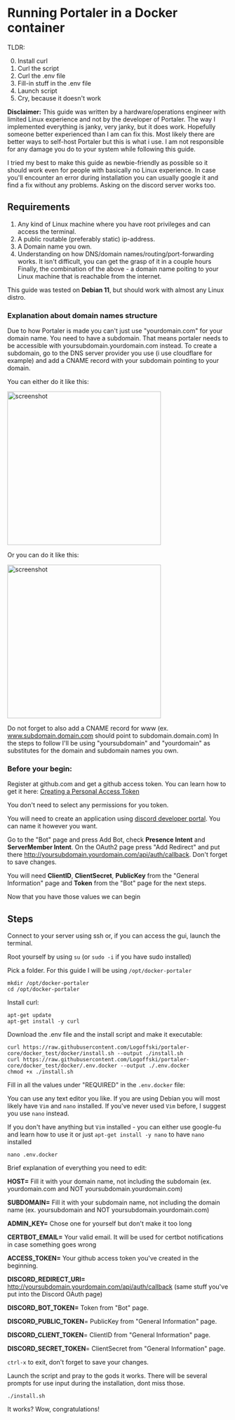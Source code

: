 # Running Portaler in a Docker container

TLDR:

0) Install curl
1) Curl the script
2) Curl the .env file
3) Fill-in stuff in the .env file
4) Launch script
5) Cry, because it doesn't work


**Disclaimer:** This guide was written by a hardware/operations engineer with limited Linux experience and not by the developer of Portaler.
The way I implemented everything is janky, very janky, but it does work. Hopefully someone better experienced than I am can fix this.
Most likely there are better ways to self-host Portaler but this is what i use. I am not responsible for any damage you do to your system while following this guide.

I tried my best to make this guide as newbie-friendly as possible so it should work even for people with basically no Linux experience.
In case you'll encounter an error during installation you can usually google it and find a fix without any problems. Asking on the discord server works too.

## Requirements

1) Any kind of Linux machine where you have root privileges and can access the terminal.
2) A public routable (preferably static) ip-address.
3) A Domain name you own.
4) Understanding on how DNS/domain names/routing/port-forwarding works. It isn't difficult, you can get the grasp of it in a couple hours
Finally, the combination of the above - a domain name poiting to your Linux machine that is reachable from the internet.

This guide was tested on **Debian 11**, but should work with almost any Linux distro.

### Explanation about domain names structure

Due to how Portaler is made you can't just use "yourdomain.com" for your domain name. You need to have a subdomain.
That means portaler needs to be accessible with yoursubdomain.yourdomain.com instead.
To create a subdomain, go to the DNS server provider you use (i use cloudflare for example) and add a CNAME record with your subdomain pointing to your domain.

You can either do it like this:

<img src="https://i.imgur.com/v5MKyO1.png" width="350px" alt="screenshot" />

Or you can do it like this:

<img src="https://i.imgur.com/9awWAkf.png" width="350px" alt="screenshot" />

Do not forget to also add a CNAME record for www (ex. www.subdomain.domain.com should point to subdomain.domain.com)
In the steps to follow I'll be using "yoursubdomain" and "yourdomain" as substitutes for the domain and subdomain names you own.

### Before your begin:

Register at github.com and get a github access token. You can learn how to get it here: [Creating a Personal Access Token](https://docs.github.com/en/github/authenticating-to-github/creating-a-personal-access-token)

You don't need to select any permissions for you token.

You will need to create an application using [discord developer portal](https://discord.com/developers/applications). You can name it however you want.

Go to the "Bot" page and press Add Bot, check **Presence Intent** and **ServerMember Intent**.
On the OAuth2 page press "Add Redirect" and put there http://yoursubdomain.yourdomain.com/api/auth/callback. Don't forget to save changes.

You will need **ClientID**, **ClientSecret**, **PublicKey** from the "General Information" page and **Token** from the "Bot" page for the next steps.

Now that you have those values we can begin

## Steps

Connect to your server using ssh or, if you can access the gui, launch the terminal.

Root yourself by using `su` (or `sudo -i` if you have sudo installed)

Pick a folder. For this guide I will be using `/opt/docker-portaler`

```Shell
mkdir /opt/docker-portaler
cd /opt/docker-portaler
```

Install curl:

```Shell
apt-get update
apt-get install -y curl
```

Download the .env file and the install script and make it executable:

```Shell
curl https://raw.githubusercontent.com/Logoffski/portaler-core/docker_test/docker/install.sh --output ./install.sh
curl https://raw.githubusercontent.com/Logoffski/portaler-core/docker_test/docker/.env.docker --output ./.env.docker
chmod +x ./install.sh
```

Fill in all the values under "REQUIRED" in the `.env.docker` file:

You can use any text editor you like. If you are using Debian you will most likely have `Vim` and `nano` installed. If you've never used `Vim` before, I suggest you use `nano` instead.

If you don't have anything but `Vim` installed - you can either use google-fu and learn how to use it or just `apt-get install -y nano` to have `nano` installed

```Shell
nano .env.docker
```

Brief explanation of everything you need to edit:

**HOST=** Fill it with your domain name, not including the subdomain (ex. yourdomain.com and NOT yoursubdomain.yourdomain.com)

**SUBDOMAIN=** Fill it with your subdomain name, not including the domain name (ex. yoursubdomain and NOT yoursubdomain.yourdomain.com)

**ADMIN_KEY=** Chose one for yourself but don't make it too long

**CERTBOT_EMAIL=** Your valid email. It will be used for certbot notifications in case something goes wrong

**ACCESS_TOKEN=** Your github access token you've created in the beginning.

**DISCORD_REDIRECT_URI=** http://yoursubdomain.yourdomain.com/api/auth/callback (same stuff you've put into the Discord OAuth page)

**DISCORD_BOT_TOKEN=** Token from "Bot" page.

**DISCORD_PUBLIC_TOKEN**= PublicKey from "General Information" page.

**DISCORD_CLIENT_TOKEN**= ClientID from "General Information" page.

**DISCORD_SECRET_TOKEN**= ClientSecret from "General Information" page.

`ctrl-x` to exit, don't forget to save your changes.

Launch the script and pray to the gods it works. There will be several prompts for use input during the installation, dont miss those.

```Shell
./install.sh
```

It works? Wow, congratulations!